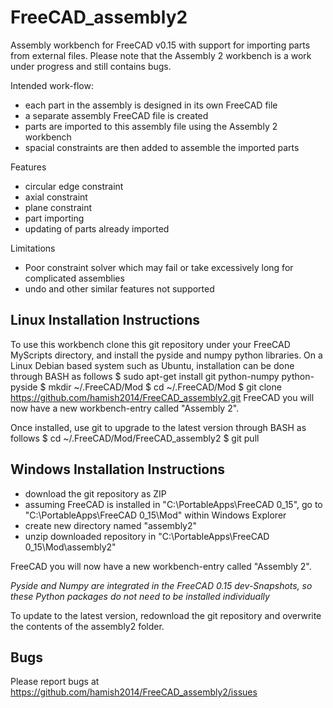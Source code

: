 FreeCAD_assembly2
=================

Assembly workbench for FreeCAD v0.15 with support for importing parts from external files.
Please note that the Assembly 2 workbench is a work under progress and still contains bugs.

Intended work-flow:
  * each part in the assembly is designed in its own FreeCAD file
  * a separate assembly FreeCAD file is created
  * parts are imported to this assembly file using the Assembly 2 workbench
  * spacial constraints are then added to assemble the imported parts

Features
  * circular edge constraint
  * axial constraint
  * plane constraint
  * part importing 
  * updating of parts already imported

Limitations
  * Poor constraint solver which may fail or take excessively long for complicated assemblies
  * undo and other similar features not supported


Linux Installation Instructions
-------------------------------

To use this workbench clone this git repository under your FreeCAD MyScripts directory, and install the pyside and numpy python libraries.
On a Linux Debian based system such as Ubuntu, installation can be done through BASH as follows
  $ sudo apt-get install git python-numpy python-pyside
  $ mkdir ~/.FreeCAD/Mod
  $ cd ~/.FreeCAD/Mod
  $ git clone https://github.com/hamish2014/FreeCAD_assembly2.git
FreeCAD you will now have a new workbench-entry called "Assembly 2".

Once installed, use git to upgrade to the latest version through BASH as follows
  $ cd ~/.FreeCAD/Mod/FreeCAD_assembly2
  $ git pull

Windows Installation Instructions
---------------------------------

  * download the git repository as ZIP
  * assuming FreeCAD is installed in "C:\PortableApps\FreeCAD 0_15",  go to "C:\PortableApps\FreeCAD 0_15\Mod" within Windows Explorer
  * create new directory named "assembly2"
  * unzip downloaded repository in "C:\PortableApps\FreeCAD 0_15\Mod\assembly2"
  
FreeCAD you will now have a new workbench-entry called "Assembly 2".

*Pyside and Numpy are integrated in the FreeCAD 0.15 dev-Snapshots, so these Python packages do not need to be installed individually*

To update to the latest version, redownload the git repository and overwrite the contents of the assembly2 folder.

Bugs
----

Please report bugs at https://github.com/hamish2014/FreeCAD_assembly2/issues
